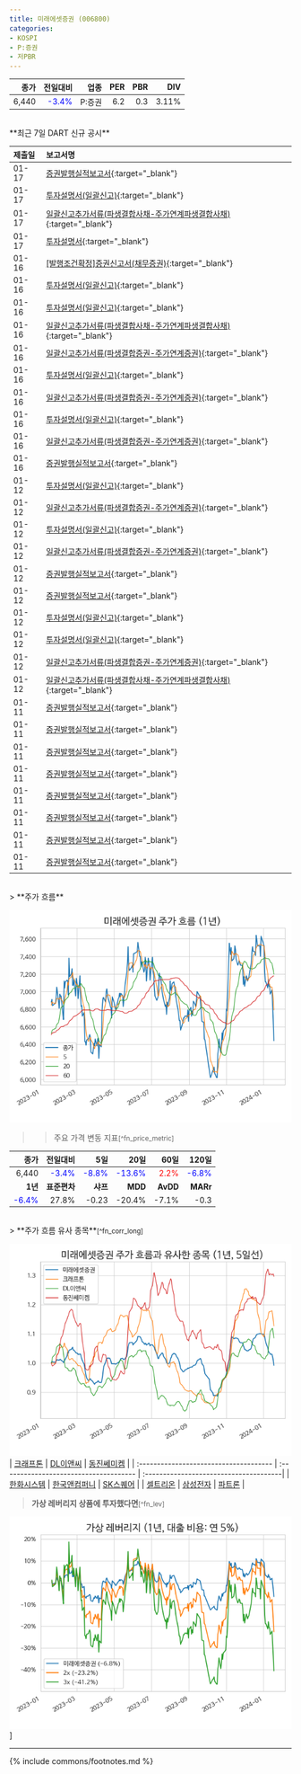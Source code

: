 ```yaml
---
title: 미래에셋증권 (006800)
categories:
- KOSPI
- P:증권
- 저PBR
---
```


| **종가** | **전일대비** | **업종** | **PER** | **PBR** | **DIV** |
| -------: | -----------: | -------: | ------: | ------: | ------: |
|6,440|<span style="color: blue">-3.4%</span>|P:증권|6.2|0.3|3.11%|

<!-- more -->
<br>
**최근 7일 DART 신규 공시<a id="dart"></a>**

| **제출일** | **보고서명** |
| :--------- | :----------- |
| 01-17 | [증권발행실적보고서](https://dart.fss.or.kr/dsaf001/main.do?rcpNo=20240117000239){:target="_blank"} |
| 01-17 | [투자설명서(일괄신고)](https://dart.fss.or.kr/dsaf001/main.do?rcpNo=20240117000060){:target="_blank"} |
| 01-17 | [일괄신고추가서류(파생결합사채-주가연계파생결합사채)](https://dart.fss.or.kr/dsaf001/main.do?rcpNo=20240117000053){:target="_blank"} |
| 01-17 | [투자설명서](https://dart.fss.or.kr/dsaf001/main.do?rcpNo=20240117000006){:target="_blank"} |
| 01-16 | [[발행조건확정]증권신고서(채무증권)](https://dart.fss.or.kr/dsaf001/main.do?rcpNo=20240116000407){:target="_blank"} |
| 01-16 | [투자설명서(일괄신고)](https://dart.fss.or.kr/dsaf001/main.do?rcpNo=20240116000348){:target="_blank"} |
| 01-16 | [투자설명서(일괄신고)](https://dart.fss.or.kr/dsaf001/main.do?rcpNo=20240116000331){:target="_blank"} |
| 01-16 | [일괄신고추가서류(파생결합사채-주가연계파생결합사채)](https://dart.fss.or.kr/dsaf001/main.do?rcpNo=20240116000326){:target="_blank"} |
| 01-16 | [일괄신고추가서류(파생결합증권-주가연계증권)](https://dart.fss.or.kr/dsaf001/main.do?rcpNo=20240116000259){:target="_blank"} |
| 01-16 | [투자설명서(일괄신고)](https://dart.fss.or.kr/dsaf001/main.do?rcpNo=20240116000222){:target="_blank"} |
| 01-16 | [일괄신고추가서류(파생결합증권-주가연계증권)](https://dart.fss.or.kr/dsaf001/main.do?rcpNo=20240116000214){:target="_blank"} |
| 01-16 | [투자설명서(일괄신고)](https://dart.fss.or.kr/dsaf001/main.do?rcpNo=20240116000144){:target="_blank"} |
| 01-16 | [일괄신고추가서류(파생결합증권-주가연계증권)](https://dart.fss.or.kr/dsaf001/main.do?rcpNo=20240116000140){:target="_blank"} |
| 01-16 | [증권발행실적보고서](https://dart.fss.or.kr/dsaf001/main.do?rcpNo=20240116000105){:target="_blank"} |
| 01-12 | [투자설명서(일괄신고)](https://dart.fss.or.kr/dsaf001/main.do?rcpNo=20240112000585){:target="_blank"} |
| 01-12 | [일괄신고추가서류(파생결합증권-주가연계증권)](https://dart.fss.or.kr/dsaf001/main.do?rcpNo=20240112000577){:target="_blank"} |
| 01-12 | [투자설명서(일괄신고)](https://dart.fss.or.kr/dsaf001/main.do?rcpNo=20240112000407){:target="_blank"} |
| 01-12 | [일괄신고추가서류(파생결합증권-주가연계증권)](https://dart.fss.or.kr/dsaf001/main.do?rcpNo=20240112000377){:target="_blank"} |
| 01-12 | [증권발행실적보고서](https://dart.fss.or.kr/dsaf001/main.do?rcpNo=20240112000323){:target="_blank"} |
| 01-12 | [증권발행실적보고서](https://dart.fss.or.kr/dsaf001/main.do?rcpNo=20240112000318){:target="_blank"} |
| 01-12 | [투자설명서(일괄신고)](https://dart.fss.or.kr/dsaf001/main.do?rcpNo=20240112000290){:target="_blank"} |
| 01-12 | [투자설명서(일괄신고)](https://dart.fss.or.kr/dsaf001/main.do?rcpNo=20240112000282){:target="_blank"} |
| 01-12 | [일괄신고추가서류(파생결합증권-주가연계증권)](https://dart.fss.or.kr/dsaf001/main.do?rcpNo=20240112000201){:target="_blank"} |
| 01-12 | [일괄신고추가서류(파생결합사채-주가연계파생결합사채)](https://dart.fss.or.kr/dsaf001/main.do?rcpNo=20240112000128){:target="_blank"} |
| 01-11 | [증권발행실적보고서](https://dart.fss.or.kr/dsaf001/main.do?rcpNo=20240111000430){:target="_blank"} |
| 01-11 | [증권발행실적보고서](https://dart.fss.or.kr/dsaf001/main.do?rcpNo=20240111000428){:target="_blank"} |
| 01-11 | [증권발행실적보고서](https://dart.fss.or.kr/dsaf001/main.do?rcpNo=20240111000410){:target="_blank"} |
| 01-11 | [증권발행실적보고서](https://dart.fss.or.kr/dsaf001/main.do?rcpNo=20240111000402){:target="_blank"} |
| 01-11 | [증권발행실적보고서](https://dart.fss.or.kr/dsaf001/main.do?rcpNo=20240111000384){:target="_blank"} |
| 01-11 | [증권발행실적보고서](https://dart.fss.or.kr/dsaf001/main.do?rcpNo=20240111000379){:target="_blank"} |
| 01-11 | [증권발행실적보고서](https://dart.fss.or.kr/dsaf001/main.do?rcpNo=20240111000369){:target="_blank"} |
| 01-11 | [증권발행실적보고서](https://dart.fss.or.kr/dsaf001/main.do?rcpNo=20240111000330){:target="_blank"} |

<br>
> **주가 흐름<a id="price"></a>**

![006800](/assets/images/stock/006800.png)

>> 주요 가격 변동 지표<small>[^fn_price_metric]</small>

|**종가**|**전일대비**|**5일**|**20일**|**60일**|**120일**|
|-------:|-----------:|------:|-------:|-------:|--------:|
| 6,440 | <span style="color: blue">-3.4%</span> | <span style="color: blue">-8.8%</span> | <span style="color: blue">-13.6%</span> | <span style="color: red">2.2%</span> | <span style="color: blue">-6.8%</span> |
|**1년**|**표준편차**|**샤프**|**MDD**|**AvDD**|**MARr**|
| <span style="color: blue">-6.4%</span> | 27.8% | -0.23 | -20.4% | -7.1% | -0.3 |

<br>
> **주가 흐름 유사 종목<a id="corr"></a>**<small>[^fn_corr_long]</small>

![006800](/assets/images/stock/006800_corr.png)
| [크래프톤](/259960/) | [DL이앤씨](/375500/) | [동진쎄미켐](/005290/) |
| :------------------------------------- | :------------------------------------- | :--------------------------------------|
| [한화시스템](/272210/) | [한국앤컴퍼니](/000240/) | [SK스퀘어](/402340/) |
| [셀트리온](/068270/) | [삼성전자](/005930/) | [파트론](/091700/) |
<br>
> **가상 레버리지 상품에 투자했다면<a id="2x"></a>**<small>[^fn_lev]</small>

![006800](/assets/images/stock/006800_2x.png)]

---
{% include commons/footnotes.md %}